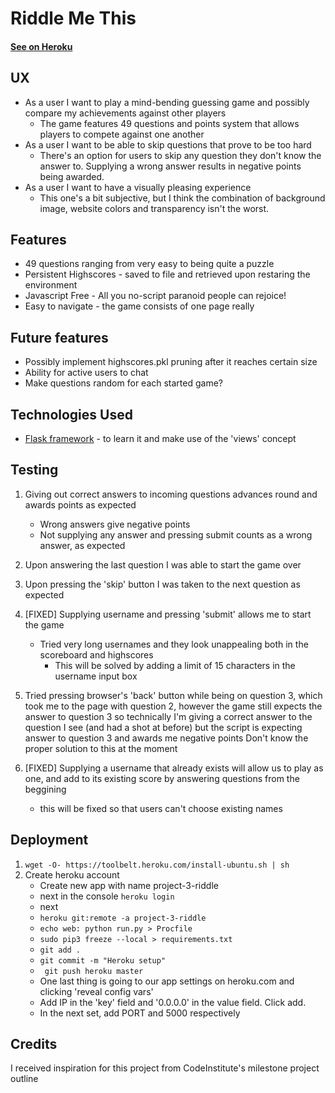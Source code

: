 # Riddle Me This

#### [See on Heroku](https://project-3-riddle.herokuapp.com/)
## UX

- As a user I want to play a mind-bending guessing game and possibly compare my achievements against other players
    - The game features 49 questions and points system that allows players to compete against one another
- As a user I want to be able to skip questions that prove to be too hard
    - There's an option for users to skip any question they don't know the answer to. Supplying a wrong answer results in negative points being awarded.
- As a user I want to have a visually pleasing experience
    - This one's a bit subjective, but I think the combination of background image, website colors and transparency isn't the worst.


## Features

- 49 questions ranging from very easy to being quite a puzzle
- Persistent Highscores - saved to file and retrieved upon restaring the environment
- Javascript Free - All you no-script paranoid people can rejoice!
- Easy to navigate - the game consists of one page really

## Future features

- Possibly implement highscores.pkl pruning after it reaches certain size
- Ability for active users to chat
- Make questions random for each started game?

## Technologies Used

- [Flask framework](http://flask.pocoo.org/) - to learn it and make use of the 'views' concept

## Testing

1. Giving out correct answers to incoming questions advances round and awards points as expected
    - Wrong answers give negative points
    - Not supplying any answer and pressing submit counts as a wrong answer, as expected

2. Upon answering the last question I was able to start the game over
3. Upon pressing the 'skip' button I was taken to the next question as expected
4. [FIXED] Supplying username and pressing 'submit' allows me to start the game
    - Tried very long usernames and they look unappealing both in the scoreboard and highscores
        - This will be solved by adding a limit of 15 characters in the username input box 
5. Tried pressing browser's 'back' button while being on question 3, which took me to the page with question 2, however the game still expects the answer to question 3
    so technically I'm giving a correct answer to the question I see (and had a shot at before) but the script is expecting answer to question 3 and awards me negative points
    Don't know the proper solution to this at the moment
6. [FIXED] Supplying a username that already exists will allow us to play as one, and add to its existing score by answering questions from the beggining
    - this will be fixed so that users can't choose existing names

## Deployment

1. ```wget -O- https://toolbelt.heroku.com/install-ubuntu.sh | sh```
2. Create heroku account
    - Create new app with name project-3-riddle
    - next in the console
     ```heroku login ```
    - next
    - ``` heroku git:remote -a project-3-riddle ```
    - ``` echo web: python run.py > Procfile ```
    - ```sudo pip3 freeze --local > requirements.txt```
    - ```git add .```
    - ```git commit -m "Heroku setup" ```
    - ``` git push heroku master```
    - One last thing is going to our app settings on heroku.com and clicking 'reveal config vars'
    - Add IP in the 'key' field and '0.0.0.0' in the value field. Click add.
    - In the next set, add PORT and 5000 respectively

## Credits

I received inspiration for this project from CodeInstitute's milestone project outline
